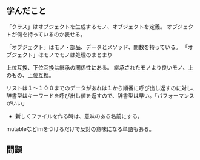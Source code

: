 ## 学んだこと

「クラス」はオブジェクトを生成するモノ、オブジェクトを定義。
オブジェクトが何を持っているのか表せる。

「オブジェクト」はモノ・部品、データとメソッド、関数を持っている。
「オブジェクト」はモノでモノは処理のまとまり

上位互換、下位互換は継承の関係性にある。
継承されたモノより良いモノ、上のもの、上位互換。

リストは１〜１００までのデータがあれは１から順番に呼び出し返すのに対し、辞書型はキーワードを呼び出し値を返すので、辞書型は早い。「パフォーマンスがいい」

- 新しくファイルを作る時は、意味のある名前にする。

mutableなどimをつけるだけで反対の意味になる単語もある。


## 問題
